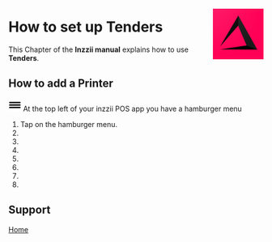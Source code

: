 <img src="../Assets/Pictures/play_store_512.png" alt="inzzii logo" width="100" align="right" style="margin-left: 40px; margin-top: 20px; margin-bottom: 10px"/>

# How to set up Tenders
This Chapter of the **Inzzii manual** explains how to use **Tenders**. 

## How to add a Printer

<img src="../Assets/Pictures/Hmenu.png" alt="hamburgermenu" width="25" height="25"/> At the top left of your inzzii POS app you have a hamburger menu 
1. Tap on the hamburger menu.
2. 
3. 
4. 
5. 
6. 
7. 
8. 


## Support
[Home](../index.md)
